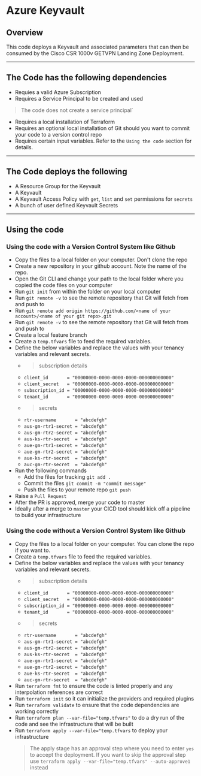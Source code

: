 # Azure Keyvault

## Overview

This code deploys a Keyvault and associated parameters that can then be consumed by the Cisco CSR 1000v GETVPN Landing Zone Deployment.

------------
## The Code has the following dependencies

  - Requies a valid Azure Subscription
  - Requires a Service Principal to be created and used 
  > The code does not create a service principal`
  - Requires a local installation of Terraform
  - Requires an optional local installation of Git should you want to commit your code to a version control repo
  - Requires certain input variables. Refer to the `Using the code` section for details.

------------
## The Code deploys the following

   - A Resource Group for the Keyvault
   - A Keyvault
   - A Keyvault Access Policy with `get`, `list` and `set` permissions for `secrets`
   - A bunch of user defined Keyvault Secrets

------------
## Using the code

### Using the code with a Version Control System like Github

- Copy the files to a local folder on your computer. Don't clone the repo
- Create a new repository in your github account. Note the name of the repo.
- Open the Git CLI and change your path to the local folder where you copied the code files on your computer
- Run `git init` from within the folder on your local computer
- Run `git remote -v` to see the remote repository that Git will fetch from and push to
- Run `git remote add origin https://github.com/<name of your account>/<name of your git repo>.git`
- Run `git remote -v` to see the remote repository that Git will fetch from and push to
- Create a local feature branch
- Create a `temp.tfvars` file to feed the required variables.
- Define the below variables and replace the values with your tenancy variables and relevant secrets.
  + > subscription details
  + `client_id       = "00000000-0000-0000-0000-000000000000"`
  + `client_secret   = "00000000-0000-0000-0000-000000000000"`
  + `subscription_id = "00000000-0000-0000-0000-000000000000"`
  + `tenant_id       = "00000000-0000-0000-0000-000000000000"`
  + > secrets
  + `rtr-username       = "abcdefgh"`
  + `aus-gm-rtr1-secret = "abcdefgh"`
  + `aus-gm-rtr2-secret = "abcdefgh"`
  + `aus-ks-rtr-secret  = "abcdefgh"`
  + `aue-gm-rtr1-secret = "abcdefgh"`
  + `aue-gm-rtr2-secret = "abcdefgh"`
  + `aue-ks-rtr-secret  = "abcdefgh"`
  + `auc-gm-rtr-secret  = "abcdefgh"`
- Run the following commands
  + Add the files for tracking `git add .`
  + Commit the files `git commit -m "commit message"`
  + Push the files to your remote repo `git push`
- Raise a `Pull Request`
- After the PR is approved, merge your code to master
- Ideally after a merge to `master` your CICD tool should kick off a pipeline to build your infrastructure

### Using the code without a Version Control System like Github

- Copy the files to a local folder on your computer. You can clone the repo if you want to.
- Create a `temp.tfvars` file to feed the required variables.
- Define the below variables and replace the values with your tenancy variables and relevant secrets.
  + > subscription details
  + `client_id       = "00000000-0000-0000-0000-000000000000"`
  + `client_secret   = "00000000-0000-0000-0000-000000000000"`
  + `subscription_id = "00000000-0000-0000-0000-000000000000"`
  + `tenant_id       = "00000000-0000-0000-0000-000000000000"`
  + > secrets
  + `rtr-username       = "abcdefgh"`
  + `aus-gm-rtr1-secret = "abcdefgh"`
  + `aus-gm-rtr2-secret = "abcdefgh"`
  + `aus-ks-rtr-secret  = "abcdefgh"`
  + `aue-gm-rtr1-secret = "abcdefgh"`
  + `aue-gm-rtr2-secret = "abcdefgh"`
  + `aue-ks-rtr-secret  = "abcdefgh"`
  + `auc-gm-rtr-secret  = "abcdefgh"`
- Run `terraform fmt` to ensure the code is linted properly and any interpolation references are correct
- Run `terraform init` so it can initialize the providers and required plugins
- Run `terraform validate` to ensure that the code dependencies are working correctly
- Run `terraform plan --var-file="temp.tfvars"` to do a dry run of the code and see the infrastructure that will be built
- Run `terraform apply --var-file="temp.tfvars` to deploy your infrastructure
  > The apply stage has an approval step where you need to enter `yes` to accept the deployment. 
  > If you want to skip the approval step use `terraform apply --var-file="temp.tfvars" --auto-approve1` instead